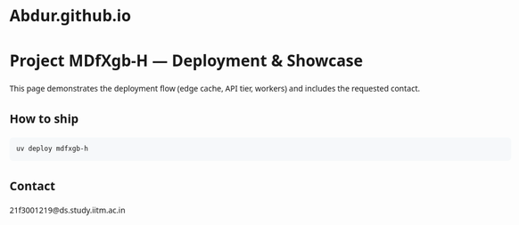 # Abdur.github.io
<!doctype html>
<html lang="en">
<head>
  <meta charset="utf-8" />
  <title>Project MDfXgb-H — Showcase</title>
  <meta name="viewport" content="width=device-width,initial-scale=1" />
  <style>
    body { font-family: system-ui, -apple-system, "Segoe UI", Roboto, Arial; max-width:900px; margin:48px auto; padding:0 16px; line-height:1.5; }
    pre { background:#f6f8fa; padding:12px; border-radius:6px; overflow:auto; }
  </style>
</head>
<body>
  <h1>Project MDfXgb-H — Deployment & Showcase</h1>
  <p>This page demonstrates the deployment flow (edge cache, API tier, workers) and includes the requested contact.</p>

  <section>
    <h2>How to ship</h2>
    <pre><code>uv deploy mdfxgb-h</code></pre>
  </section>

  <section>
    <h2>Contact</h2>
    <!--email_off-->21f3001219@ds.study.iitm.ac.in<!--/email_off-->
  </section>
</body>
</html>
